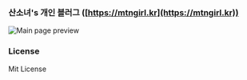 ### 산소녀's 개인 블러그 ([https://mtngirl.kr](https://mtngirl.kr))

![Main page preview](https://mtngirl.kr/assets/img/SanSoNyeo-preview.jpg)


### License

Mit License
